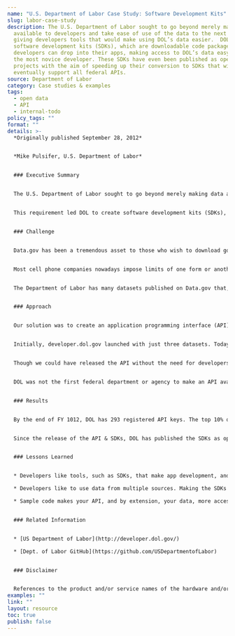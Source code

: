 ```yaml
---
name: "U.S. Department of Labor Case Study: Software Development Kits"
slug: labor-case-study
description: The U.S. Department of Labor sought to go beyond merely making data
  available to developers and take ease of use of the data to the next level by
  giving developers tools that would make using DOL’s data easier.  DOL created
  software development kits (SDKs), which are downloadable code packages that
  developers can drop into their apps, making access to DOL’s data easy for even
  the most novice developer. These SDKs have even been published as open source
  projects with the aim of speeding up their conversion to SDKs that will
  eventually support all federal APIs.
source: Department of Labor
category: Case studies & examples
tags:
  - open data
  - API
  - internal-todo
policy_tags: ""
format: ""
details: >-
  *Originally published September 28, 2012*


  *Mike Pulsifer, U.S. Department of Labor*  


  ### Executive Summary


  The U.S. Department of Labor sought to go beyond merely making data available to developers and take ease of use of the data to the next level by giving developers tools that would make using DOL’s data easier. The target audience was not just experienced developers, but even those who may be just starting out with a how-to book and a great idea. The developer should not necessarily know what JSON or XML are.


  This requirement led DOL to create software development kits (SDKs), which are downloadable code packages that developers can drop into their apps, making access to DOL’s data easy for even the most novice developer. Not content with just providing the tools, DOL provides sample projects that the developers can use to help them get started even quicker. These SDKs have even been published as open source projects with the aim of speeding up their conversion to SDKs that will eventually support all federal APIs.


  ### Challenge


  Data.gov has been a tremendous asset to those who wish to download government datasets, large and small. Experts on the data can extract a wealth of data from one or more dataset and publish their findings for everyone else to consume. However, it’s those large datasets that can pose a particular challenge for developers of mobile apps.


  Most cell phone companies nowadays impose limits of one form or another on their customers’ data usage. Using one provider as an example, the basic data plan, targeted at the typical smartphone user, has a limit of 200 megabytes (MB) per month. Once this limit is exceeded, the user can face additional charges. One smartphone platform even limits over-the-air app downloads to 20 MB to protect the users’ data caps.


  The Department of Labor has many datasets published on Data.gov that, if included in a mobile app, would consume at least a half of a typical user’s monthly data limit, assuming they could download it over the air at all. One, the Workforce Investment Act (WIA) Net Impact Evaluation Dataset, measures in at a hefty 321 MB.


  ### Approach


  Our solution was to create an application programming interface (API) that would allow developers of web or mobile apps to download only what their app needs when it needs it. Rather than include the entire dataset, the app would send a request to DOL’s API asking for a much smaller subset of that data. The response would be typically much smaller than an average web page, reducing the impact on the user. DOL’s API is not a replacement for the datasets published to Data.gov. However, it provides instant, light-weight, and easy to access data for developers of web and mobile apps.


  Initially, developer.dol.gov launched with just three datasets. Today, the API provides access to 32 datasets containing a total of 175 individual tables across 4 categories. One of the visions of our API effort is to ensure all of the department’s publicly available data is also available through the API, so expect this number to grow as time goes on.


  Though we could have released the API without the need for developers to provide an API key, we chose to include this requirement to give us the ability to generate detailed metrics and throttle (or shut off) requests from rogue apps.


  DOL was not the first federal department or agency to make an API available to developers, but we were the first to provide software development kits (SDKs) and sample code to developers to make use of our API even easier. Our SDKs contain code that they can include in their apps that take care of the connection to the API as well as making requests and retrieving data. This particular innovation lowers the barrier to entry to the point where even someone with a great idea and basic programming skills can start developing apps with DOL data.


  ### Results


  By the end of FY 1012, DOL has 293 registered API keys. The top 10% of API-using developers have generated 7,259,407 requests. The SDKs have proven to be popular, especially among challenge participants. DOL even “eats its own dog food,” using the SDKs in its own projects, including the “Labor Stats” mobile app.


  Since the release of the API & SDKs, DOL has published the SDKs as open source projects and has begun modifying them to work with other federal agency APIs. The first of these that now support APIs other than just DOL’s is the iOS SDK. Since they are open source projects, DOL is open to code contributions by the public and other agencies.


  ### Lessons Learned


  * Developers like tools, such as SDKs, that make app development, and government data use, easier.

  * Developers like to use data from multiple sources. Making the SDKs compatible with other agency APIs, rather than producing multiple SDKs for each individual API, will make app development even easier.

  * Sample code makes your API, and by extension, your data, more accessible to novice developers.


  ### Related Information


  * [US Department of Labor](http://developer.dol.gov/)

  * [Dept. of Labor GitHub](https://github.com/USDepartmentofLabor)


  ### Disclaimer


  References to the product and/or service names of the hardware and/or software products used in this case study do not constitute an endorsement of such hardware and/or software products.
examples: ""
link: ""
layout: resource
toc: true
publish: false
---
```

